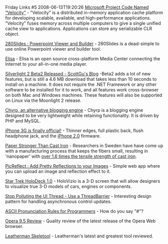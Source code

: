 Friday Links #5
2008-06-13T19:20:26
[Microsoft Project Code Named “Velocity”](http://msdn.mi%0acrosoft.com/library/cc645013.aspx) - "Velocity" is a distributed in-memory application cache platform for developing scalable, available, and high-performance applications. "Velocity" fuses memory across multiple computers to give a single unified cache view to applications. Applications can store any serializable CLR object.

[280Slides : Powerpoint Viewer and Builder](http://www.makeuseof.com/dir/280slides-powerpoint-presentations-viewer-builder/) - 280Slides is a dead-simple to use online Powerpoint viewer and builder tool.

[Elisa](http://elisa.fluendo.com/home/) - Elisa is an open source cross-platform Media Center connecting the Internet to your all-in-one media player.

[Silverlight 2 Beta2 Released - ScottGu's Blog](http://weblogs.asp.net/scottgu/archive/2008/06/06/silverlight-2-beta2-released.aspx) -Beta2 adds a lot of new features, but is still a 4.6 MB download that takes less than 10 seconds to install on a machine. It does not require the .NET Framework or any other software to be installed for it to work, and all features work cross-browser on both Mac and Windows machines. These features will also be supported on Linux via the Moonlight 2 release.

[Chyrp, an alternative blogging engine](http://www.blogherald.com/2008/06/09/blog_software/#comment-479243) - Chyrp is a blogging engine designed to be very lightweight while retaining functionality. It is driven by PHP and MySQL.

[iPhone 3G is finally official!](http://www.engadget.com/2008/06/09/iphone-3g-is-finally-official/) - Thinner edges, full plastic back, flush headphone jack, and the [iPhone 2.0](http://www.engadget.com/2008/06/09/iphone-2-0-free-in-early-july-for-all-iphone-owners-9-95-for-i/) firmware.

[Paper Stronger Than Cast Iron](http://science.slashdot.org/article.pl?sid=08/06/10/0033201&from=rss) - Researchers in Sweden have have come up with a manufacturing process that keeps the fibers small, resulting in 'nanopaper' with [over 1.6 times the tensile strength of cast iron](http://sciencenow.sciencemag.org/cgi/cdn/full/2008/609/1?).

[PicReflect : Add Pretty Reflections to your Images](http://www.makeuseof.com/dir/picreflect-add-pretty-reflections-images/) - Simple web app where you can upload an image and reflection effect to it.

[Star Trek HoloDeck 1.0](http://www.scientificblogging.com/news_releases/star_trek_holodeck_1_0_holovizio_3d_makes_its_debut) - HoloVizio is a 3-D screen that will allow designers to visualize true 3-D models of cars, engines or components.

[Stop Polluting the UI Thread - Use a ThreadBarrier](http://blog.quantumbitdesigns.com/2008/06/10/stop-polluting-the-ui-thread-use-a-threadbarrier/) - Interesting design pattern for handling asynchronous control updates.

[ASCII Pronunciation Rules for Programmers](http://www.codinghorror.com/blog/archives/001133.html) - How do you say "#"?

[Opera 9.5 Review](http://www.labnol.org/software/browsers/opera-review-9-5-more-than-beautiful-browser/3542/) - Quality review of the latest release of the Opera Web browser.

[Leatherman Skeletool](http://www.kk.org/cooltools/archives/002875.php) - Leatherman's latest and greatest tool reviewed.
